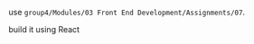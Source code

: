 <p>use <code>group4/Modules/03 Front End Development/Assignments/07</code>.</p>
<p>build it using React</p>